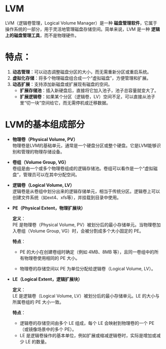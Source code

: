 # LVM

LVM（逻辑卷管理，Logical Volume Manager）是一种 **磁盘管理软件**，它属于操作系统的一部分，用于灵活地管理磁盘存储空间。简单来说，LVM 是一种 **逻辑上的磁盘管理工具**，而不是物理硬件。

# 特点：

1. **动态管理**：可以动态调整磁盘分区的大小，而无需重新分区或重启系统。
2. **虚拟化存储**：将多个物理磁盘组合成一个“虚拟磁盘”，方便管理和扩展。
3. **动态扩展**：支持添加新磁盘或扩展现有磁盘的空间。
   - **扩展存储池**：插入新硬盘后，直接将它加入池子，池子总容量就变大了。
   - **扩展逻辑卷**：如果某个分区（逻辑卷，LV）空间不足，可以直接从池子里“切一块”空间给它，而无需停机或迁移数据。



# LVM的基本组成部分

- **物理卷（Physical Volume, PV）**  
  物理卷是LVM的基础单元，通常是一个硬盘分区或整个硬盘。它是LVM能够识别和管理的物理存储设备。

- **卷组（Volume Group, VG）**  
  卷组是由一个或多个物理卷组成的逻辑存储池。卷组可以看作是一个“虚拟磁盘”，管理员可以在其中分配空间。

- **逻辑卷（Logical Volume, LV）**  
  逻辑卷是从卷组中划分出来的逻辑存储单元，相当于传统分区。逻辑卷上可以创建文件系统（如ext4、xfs等），并挂载到目录中使用。

- ****PE（Physical Extent，物理扩展块）****
  
  **定义**：  
  PE 是物理卷（Physical Volume, PV）被划分后的最小存储单元。当物理卷加入卷组（Volume Group, VG）时，会被分割成多个大小固定的 PE。
  
  **特点**：
  
  - PE 的大小在创建卷组时确定（例如 4MB、8MB 等），且同一卷组中的所有物理卷使用相同的 PE 大小。
  
  - 物理卷的存储空间以 PE 为单位分配给逻辑卷（Logical Volume, LV）。

- **LE（Logical Extent，逻辑扩展块）**
  
  **定义**：  
  LE 是逻辑卷（Logical Volume, LV）被划分后的最小存储单元。LE 的大小与所属卷组的 PE 大小一致。
  
  **特点**：
  - 逻辑卷的存储空间由多个 LE 组成，每个 LE 会映射到物理卷的一个 PE（或镜像场景中的多个 PE）。
  - LE 是逻辑卷操作的基本单位，例如扩展或缩减逻辑卷时，实际是增加或减少 LE 的数量。
